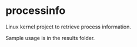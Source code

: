 # processinfo


Linux kernel project to retrieve process information.


Sample usage is in the results folder.
